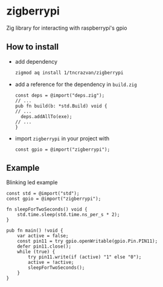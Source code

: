 # zigberrypi
Zig library for interacting with raspberrypi's gpio

## How to install

- add dependency
  ```sh
  zigmod aq install 1/tncrazvan/zigberrypi
  ```
- add a reference for the dependency in `build.zig`
  ```zig
  const deps = @import("deps.zig");
  // ...
  pub fn build(b: *std.Build) void {
  // ...
    deps.addAllTo(exe);
  // ...
  }
  ```
- import `zigberrypi` in your project with
   ```zig
   const gpio = @import("zigberrypi");
   ```

## Example

Blinking led example

```zig
const std = @import("std");
const gpio = @import("zigberrypi");

fn sleepForTwoSeconds() void {
    std.time.sleep(std.time.ns_per_s * 2);
}

pub fn main() !void {
    var active = false;
    const pin11 = try gpio.openWritable(gpio.Pin.PIN11);
    defer pin11.close();
    while (true) {
        try pin11.write(if (active) "1" else "0");
        active = !active;
        sleepForTwoSeconds();
    }
}
```
